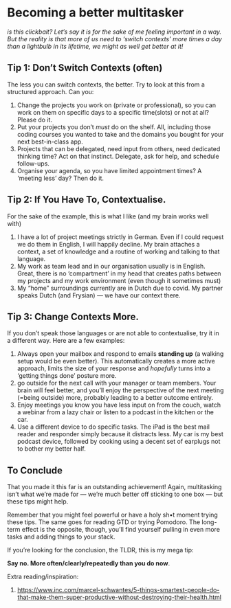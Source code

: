 # Becoming a better multitasker

_is this clickbait? Let’s say it is for the sake of me feeling important in a way. But the reality is that more of us need to ‘switch contexts’ more times a day than a lightbulb in its lifetime, we might as well get better at it!_

## Tip 1: Don’t Switch Contexts (often)
The less you can switch contexts, the better. Try to look at this from a structured approach. Can you:

1. Change the projects you work on (private or professional), so you can work on them on specific days to a specific time(slots) or not at all? Please do it.
2. Put your projects you don’t _must_ do on the shelf. All, including those coding courses you wanted to take and the domains you bought for your next best-in-class app.
3. Projects that can be delegated, need input from others, need dedicated thinking time? Act on that instinct. Delegate, ask for help, and schedule follow-ups.
4. Organise your agenda, so you have limited appointment times? A ‘meeting less’ day? Then do it.

## Tip 2: If You Have To, Contextualise.
For the sake of the example, this is what I like (and my brain works well with)
1. I have a lot of project meetings strictly in German. Even if I could request we do them in English, I will happily decline. My brain attaches a context, a set of knowledge and a routine of working and talking to that language.
2. My work as team lead and in our organisation usually is in English. Great, there is no ‘compartment’ in my head that creates paths between my projects and my work environment (even though it sometimes must)
3. My “home” surroundings currently are in Dutch due to covid. My partner speaks Dutch (and Frysian) — we have our context there.

## Tip 3: Change Contexts More.
If you don’t speak those languages or are not able to contextualise, try it in a different way. Here are a few examples:

1. Always open your mailbox and respond to emails **standing up** (a walking setup would be even better). This automatically creates a more active approach, limits the size of your response and *hopefully* turns into a ‘getting things done’ posture more.
2. go outside for the next call with your manager or team members. Your brain will feel better, and you’ll enjoy the perspective of the next meeting (=being outside) more, probably leading to a better outcome entirely.
3. Enjoy meetings you know you have less input on from the couch, watch a webinar from a lazy chair or listen to a podcast in the kitchen or the car.
4. Use a different device to do specific tasks. The iPad is the best mail reader and responder simply because it distracts less. My car is my best podcast device, followed by cooking using a decent set of earplugs not to bother my better half.

## To Conclude
That you made it this far is an outstanding achievement! Again, multitasking isn’t what we’re made for — we’re much better off sticking to one box — but these tips might help.

Remember that you might feel powerful or have a holy sh•t moment trying these tips. The same goes for reading GTD or trying Pomodoro. The long-term effect is the opposite, though, you’ll find yourself pulling in even more tasks and adding things to your stack.

If you’re looking for the conclusion, the TLDR, this is my mega tip: 

**Say no. More often/clearly/repeatedly than you do now**. 

Extra reading/inspiration:
1. https://www.inc.com/marcel-schwantes/5-things-smartest-people-do-that-make-them-super-productive-without-destroying-their-health.html